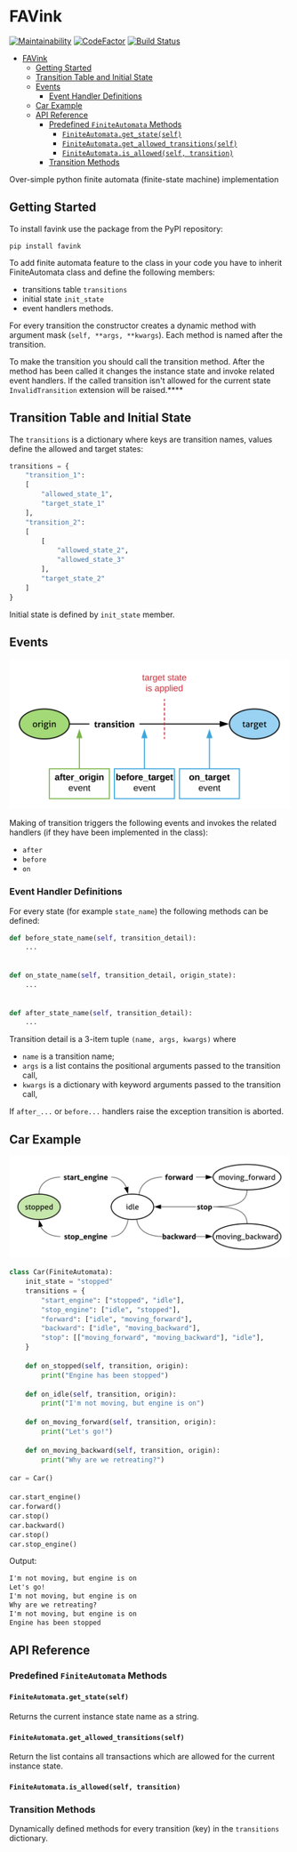 # FAVink

[![Maintainability](https://api.codeclimate.com/v1/badges/7134fd6ab3adcd626ac9/maintainability)](https://codeclimate.com/github/k-vinogradov/favink/maintainability)
[![CodeFactor](https://www.codefactor.io/repository/github/k-vinogradov/favink/badge)](https://www.codefactor.io/repository/github/k-vinogradov/favink)
[![Build Status](https://travis-ci.org/k-vinogradov/favink.svg?branch=master)](https://travis-ci.org/k-vinogradov/favink)

- [FAVink](#favink)
  - [Getting Started](#getting-started)
  - [Transition Table and Initial State](#transition-table-and-initial-state)
  - [Events](#events)
    - [Event Handler Definitions](#event-handler-definitions)
  - [Car Example](#car-example)
  - [API Reference](#api-reference)
    - [Predefined `FiniteAutomata` Methods](#predefined-finiteautomata-methods)
      - [`FiniteAutomata.get_state(self)`](#finiteautomatagetstateself)
      - [`FiniteAutomata.get_allowed_transitions(self)`](#finiteautomatagetallowedtransitionsself)
      - [`FiniteAutomata.is_allowed(self, transition)`](#finiteautomataisallowedself-transition)
    - [Transition Methods](#transition-methods)

Over-simple python finite automata (finite-state machine) implementation

## Getting Started

To install favink use the package from the PyPI repository:

    pip install favink

To add finite automata feature to the class in your code you have to inherit
FiniteAutomata class and define the following members:

- transitions table `transitions`
- initial state `init_state`
- event handlers methods.

For every transition the constructor creates a dynamic method with argument mask
(`self, **args, **kwargs`). Each method is named after the transition.

To make the transition you should call the transition method. After the method
has been called it changes the instance state and invoke related event handlers.
If the called transition isn't allowed for the current state `InvalidTransition`
extension will be raised.****

## Transition Table and Initial State

The `transitions` is a dictionary where keys are transition names,
values define the allowed and target states:

```Python
transitions = {
    "transition_1":
    [
        "allowed_state_1",
        "target_state_1"
    ],
    "transition_2":
    [
        [
            "allowed_state_2",
            "allowed_state_3"
        ],
        "target_state_2"
    ]
}
```

Initial state is defined by `init_state` member.

## Events

![Transition Life Cycle](https://github.com/k-vinogradov/favink/raw/master/docs/images/lifecycle.svg?sanitize=true)

Making of transition triggers the following events and invokes the related handlers
(if they have been implemented in the class):

- `after`
- `before`
- `on`

### Event Handler Definitions

For every state (for example `state_name`) the following methods can be defined:

```Python
def before_state_name(self, transition_detail):
    ...


def on_state_name(self, transition_detail, origin_state):
    ...


def after_state_name(self, transition_detail):
    ...
```

Transition detail is a 3-item tuple `(name, args, kwargs)` where

- `name` is a transition name;
- `args` is a list contains the positional arguments passed to the transition call,
- `kwargs` is a dictionary with keyword arguments passed to the transition call,

If `after_...` or `before...` handlers raise the exception transition is aborted.

## Car Example

![Transition Life Cycle](https://github.com/k-vinogradov/favink/raw/master/docs/images/car.svg?sanitize=true)

```Python
class Car(FiniteAutomata):
    init_state = "stopped"
    transitions = {
        "start_engine": ["stopped", "idle"],
        "stop_engine": ["idle", "stopped"],
        "forward": ["idle", "moving_forward"],
        "backward": ["idle", "moving_backward"],
        "stop": [["moving_forward", "moving_backward"], "idle"],
    }

    def on_stopped(self, transition, origin):
        print("Engine has been stopped")

    def on_idle(self, transition, origin):
        print("I'm not moving, but engine is on")

    def on_moving_forward(self, transition, origin):
        print("Let's go!")

    def on_moving_backward(self, transition, origin):
        print("Why are we retreating?")

car = Car()

car.start_engine()
car.forward()
car.stop()
car.backward()
car.stop()
car.stop_engine()
```

Output:

    I'm not moving, but engine is on
    Let's go!
    I'm not moving, but engine is on
    Why are we retreating?
    I'm not moving, but engine is on
    Engine has been stopped

## API Reference

### Predefined `FiniteAutomata` Methods

#### `FiniteAutomata.get_state(self)`

Returns the current instance state name as a string.

#### `FiniteAutomata.get_allowed_transitions(self)`

Return the list contains all transactions which are allowed for the current instance state.

#### `FiniteAutomata.is_allowed(self, transition)`

### Transition Methods

Dynamically defined methods for every transition (key) in the `transitions` dictionary.